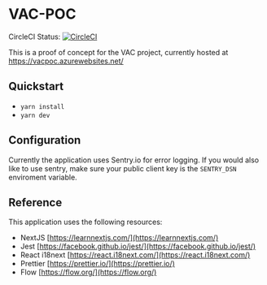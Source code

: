# VAC-POC

CircleCI Status: [![CircleCI](https://circleci.com/gh/cds-snc/vac-poc.svg?style=svg)](https://circleci.com/gh/cds-snc/vac-poc)

This is a proof of concept for the VAC project, currently hosted at
https://vacpoc.azurewebsites.net/

## Quickstart

* `yarn install`
* `yarn dev`

## Configuration

Currently the application uses Sentry.io for error logging. If you would also like to use sentry, make sure your public client key is the `SENTRY_DSN` enviroment variable.

## Reference

This application uses the following resources:

* NextJS [https://learnnextjs.com/](https://learnnextjs.com/)
* Jest [https://facebook.github.io/jest/](https://facebook.github.io/jest/)
* React i18next [https://react.i18next.com/](https://react.i18next.com/)
* Prettier [https://prettier.io/](https://prettier.io/)
* Flow [https://flow.org/](https://flow.org/)

